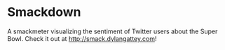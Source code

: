 # Smackdown
A smackmeter visualizing the sentiment of Twitter users about the Super Bowl. Check it out at http://smack.dylangattey.com!
